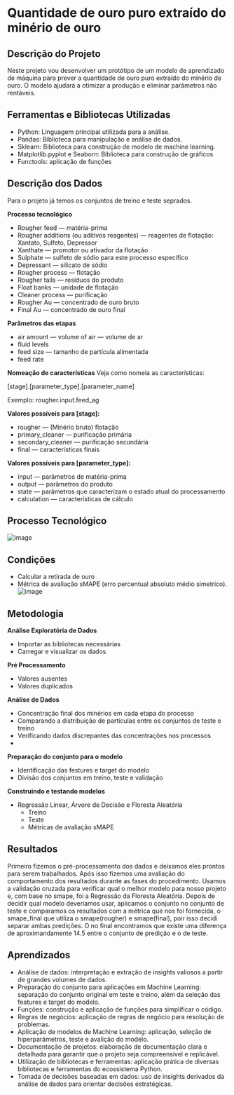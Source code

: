 # Quantidade de ouro puro extraído do minério de ouro

## Descrição do Projeto
Neste projeto vou desenvolver um protótipo de um modelo de aprendizado de máquina para prever a quantidade de ouro puro extraído do minério de ouro.
O modelo ajudará a otimizar a produção e eliminar parâmetros não rentáveis.

## Ferramentas e Bibliotecas Utilizadas
- Python: Linguagem principal utilizada para a análise.
- Pandas: Biblioteca para manipulação e análise de dados.
- Sklearn: Biblioteca para construção de modelo de machine learning.
- Matplotlib.pyplot e Seaborn: Biblioteca para construção de gráficos
- Functools: aplicação de funções

## Descrição dos Dados
Para o projeto já temos os conjuntos de treino e teste seprados.

**Processo tecnológico**
- Rougher feed — matéria-prima
- Rougher additions (ou aditivos reagentes) — reagentes de flotação: Xantato, Sulfeto, Depressor
- Xanthate — promotor ou ativador da flotação
- Sulphate — sulfeto de sódio para este processo específico
- Depressant — silicato de sódio
- Rougher process — flotação
- Rougher tails — resíduos do produto
- Float banks — unidade de flotação
- Cleaner process — purificação
- Rougher Au — concentrado de ouro bruto
- Final Au — concentrado de ouro final

**Parâmetros das etapas**
- air amount — volume of air — volume de ar
- fluid levels
- feed size — tamanho de partícula alimentada
- feed rate

**Nomeação de características**
Veja como nomeia as características:

[stage].[parameter_type].[parameter_name]

Exemplo: rougher.input.feed_ag

**Valores possíveis para [stage]:**
- rougher — (Minério bruto) flotação
- primary_cleaner — purificação primária
- secondary_cleaner — purificação secundária
- final — características finais

**Valores possíveis para [parameter_type]:**
- input — parâmetros de matéria-prima
- output — parâmetros do produto
- state — parâmetros que caracterizam o estado atual do processamento
- calculation — características de cálculo

## Processo Tecnológico
![image](https://github.com/user-attachments/assets/69dd1eab-20cd-4a13-8467-d5a4b108b8f6)

## Condições
- Calcular a retirada de ouro
- Métrica de avaliação sMAPE (erro percentual absoluto médio simetrico).
  ![image](https://github.com/user-attachments/assets/1e8a87c8-786b-4ef6-b820-d37adf919427)


## Metodologia
**Análise Exploratória de Dados**
- Importar as bibliotecas necessárias
- Carregar e visualizar os dados

**Pré Processamento**
- Valores ausentes
- Valores duplicados

**Análise de Dados**
- Concentração final dos minérios em cada etapa do processo
- Comparando a distribuição de partículas entre os conjuntos de teste e treino
- Verificando dados discrepantes das concentrações nos processos
- 

**Preparação do conjunto para o modelo**
- Identificação das festures e target do modelo
- Divisão dos conjuntos em treino, teste e validação

**Construindo e testando modelos**
- Regressão Linear, Árvore de Decisão e Floresta Aleatória
  - Treino
  - Teste
  - Métricas de avaliação sMAPE
 
## Resultados
Primeiro fizemos o pré-processamento dos dados e deixamos eles prontos para serem trabalhados. Após isso fizemos uma avaliação do comportamento dos resultados durante as fases do procedimento. 
Usamos a validação cruzada para verificar qual o melhor modelo para nosso projeto e, com base no smape, foi a Regressão da Floresta Aleatória. Depois de decidir qual modelo deveríamos usar, aplicamos o conjunto no conjunto de teste e comparamos os resultados com a métrica que nos foi fornecida, o smape_final que utiliza o smape(rougher) e smape(final), poir isso decidi separar ambas predições. 
O no final encontramos que existe uma diferença de aproximandamente 14.5 entre o conjunto de predição e o de teste.

## Aprendizados
- Análise de dados: interpretação e extração de insights valiosos a partir de grandes volumes de dados.
- Preparação do conjunto para aplicações em Machine Learning: separação do conjunto original em teste e treino, além da seleção das features e target do modelo.
- Funções: construção e aplicação de funções para simplificar o código.
- Regras de negócios: aplicação de regras de negócio para resolução de problemas.
- Aplicação de modelos de Machine Learning: aplicação, seleção de hiperparâmetros, teste e avalição do modelo.
- Documentação de projetos: elaboração de documentação clara e detalhada para garantir que o projeto seja compreensível e replicável.
- Utilização de bibliotecas e ferramentas: aplicação prática de diversas bibliotecas e ferramentas do ecossistema Python.
- Tomada de decisões baseadas em dados: uso de insights derivados da análise de dados para orientar decisões estratégicas.
